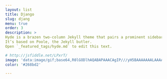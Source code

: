 ```yaml
---
layout: list
title: Django
slug: djang
menu: true
order: 3
description: >
Hyde is a brazen two-column Jekyll theme that pairs a prominent sidebar with uncomplicated content.
It’s based on Poole, the Jekyll butler.
Open `_featured_tags/hyde.md` to edit this text.

# http://jsfiddle.net/LPxrT/
image: 'data:image/gif;base64,R0lGODlhAQABAPAAACAgIP///yH5BAAAAAAALAAAAAABAAEAAAICRAEAOw=='
color: '#268bd2'

---
```

